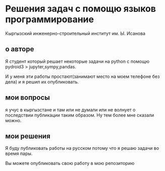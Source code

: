 # Решения задач с помощю языков программирование

Кыргызский инженерно-строительный институт им. Ы. Исанова

## о авторе

Я студент который решает некоторые задачи на python с помощю pydroid3 > jupyter,sympy,pandas.

И у меня эти работы простают(занимают место на моем телефоне без дела) и я решил их опубликовать.

## мои вопросы 

я учус в кыргызстане и там или не думали или не волнует о последствии публикации таким образом.
Ну тем более мне сказали можно.

## мои решения

Я буду публиковать работы на русском потому что я решаю задачи во время пары.

Вы можете опубликовать свою работу в мою репозиторию
